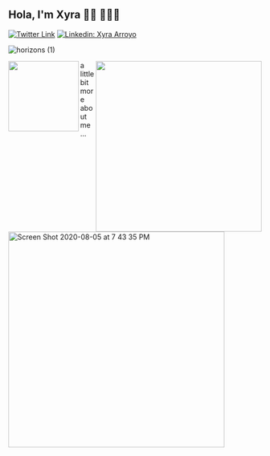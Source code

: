 ## Hola, I'm Xyra 👋🏽 👩🏻‍💻

[![Twitter Link](https://img.shields.io/twitter/follow/x_ray75?style=social)](https://twitter.com/x_ray75)
[![Linkedin: Xyra Arroyo](https://img.shields.io/badge/-Xyra-blue?style=flat-square&logo=Linkedin&logoColor=white)](https://www.linkedin.com/in/xarroyo1)

![horizons (1)](https://user-images.githubusercontent.com/65522080/89490464-ef5c3180-d77a-11ea-9ce3-abb8477db810.png)

<img align='left' src="https://user-images.githubusercontent.com/65522080/90307107-5d060d00-dea1-11ea-9f6b-2318ed2504fe.png" width="140" height ="140">

<img align='right' src="https://data.whicdn.com/images/235333051/original.gif" width="330" height ="340">

a little bit more about me ... 

<img width="430" alt="Screen Shot 2020-08-05 at 7 43 35 PM" src="https://user-images.githubusercontent.com/65522080/89474687-51ee0700-d754-11ea-981d-c2965c332c05.png"> 



